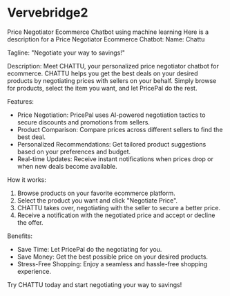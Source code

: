 # Vervebridge2
Price Negotiator Ecommerce Chatbot using machine learning
Here is a description for a Price Negotiator Ecommerce Chatbot:
Name: Chattu

Tagline: "Negotiate your way to savings!"

Description: Meet CHATTU, your personalized price negotiator chatbot for ecommerce. CHATTU helps you get the best deals on your desired products by negotiating prices with sellers on your behalf. Simply browse for products, select the item you want, and let PricePal do the rest.

Features:

- Price Negotiation: PricePal uses AI-powered negotiation tactics to secure discounts and promotions from sellers.
- Product Comparison: Compare prices across different sellers to find the best deal.
- Personalized Recommendations: Get tailored product suggestions based on your preferences and budget.
- Real-time Updates: Receive instant notifications when prices drop or when new deals become available.

How it works:

1. Browse products on your favorite ecommerce platform.
2. Select the product you want and click "Negotiate Price".
3. CHATTU takes over, negotiating with the seller to secure a better price.
4. Receive a notification with the negotiated price and accept or decline the offer.

Benefits:

- Save Time: Let PricePal do the negotiating for you.
- Save Money: Get the best possible price on your desired products.
- Stress-Free Shopping: Enjoy a seamless and hassle-free shopping experience.

Try CHATTU today and start negotiating your way to savings!

